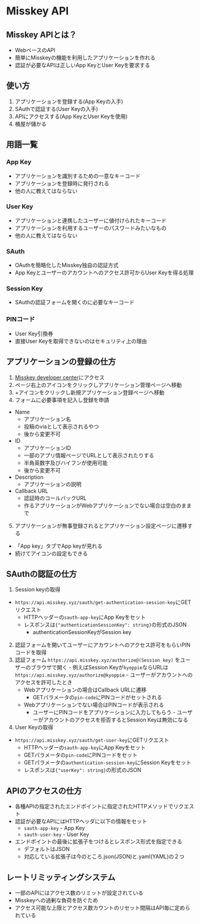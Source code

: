 # Misskey API
## Misskey APIとは？
* WebベースのAPI
* 簡単にMisskeyの機能を利用したアプリケーションを作れる
* 認証が必要なAPIは正しいApp KeyとUser Keyを要求する

## 使い方
1. アプリケーションを登録する(App Keyの入手)
2. SAuthで認証する(User Keyの入手)
3. APIにアクセスする(App KeyとUser Keyを使用)
3. 桶屋が儲かる

## 用語一覧
### App Key
* アプリケーションを識別するための一意なキーコード
* アプリケーションを登録時に発行される
* 他の人に教えてはならない

### User Key
* アプリケーションと連携したユーザーに値付けられたキーコード
* アプリケーションを利用するユーザーのパスワードみたいなもの
* 他の人に教えてはならない

### SAuth
* OAuthを簡略化したMisskey独自の認証方式
* App Keyとユーザーのアカウントへのアクセス許可からUser Keyを得る処理

### Session Key
* SAuthの認証フォームを開くのに必要なキーコード

### PINコード
* User Key引換券
* 直接User Keyを取得できないのはセキュリティ上の理由

## アプリケーションの登録の仕方
1. [Misskey developer center](http://dev.misskey.xyz)にアクセス
2. ページ右上のアイコンをクリックしアプリケーション管理ページへ移動
3. +アイコンをクリックし新規アプリケーション登録ページへ移動
4. フォームに必要事項を記入し登録を申請
  - Name
    - アプリケーション名
    - 投稿のviaとして表示されるやつ
    - 後から変更不可
  - ID
    - アプリケーションID
    - 一部のアプリ情報ページでURLとして表示されたりする
    - 半角英数字及びハイフンが使用可能
    - 後から変更不可
  - Description
    - アプリケーションの説明
  - Callback URL
    - 認証時のコールバックURL
    - 作るアプリケーションがWebアプリケーションでない場合は空白のままで
5. アプリケーションが無事登録されるとアプリケーション設定ページに遷移する
  - 「App key」タブでApp keyが見れる
  - 続けてアイコンの設定もできる

## SAuthの認証の仕方
1. Session keyの取得
  - `https://api.misskey.xyz/sauth/get-authentication-session-key`にGETリクエスト
    - HTTPヘッダーの`sauth-app-key`にApp Keyをセット
    - レスポンスは`{"authenticationSessionKey": string}`の形式のJSON
      - authenticationSessionKeyがSession key
2. 認証フォームを開いてユーザーにアカウントへのアクセス許可をもらいPINコードを取得
  1. 認証フォーム `https://api.misskey.xyz/authorize@(Session key)` をユーザーのブラウザで開く
    - 例えばSession Keyが`kyoppie`ならURLは`https://api.misskey.xyz/authorize@kyoppie`
    - ユーザーがアカウントへのアクセスを許可したとき
      - Webアプリケーションの場合はCallback URLに遷移
        - GETパラメータの`pin-code`にPINコードがセットされる
      - Webアプリケーションでない場合はPINコードが表示される
        - ユーザーにPINコードをアプリケーションに入力してもらう
    - ユーザーがアカウントのアクセスを拒否するとSession Keyは無効になる
3. User Keyの取得
  - `https://api.misskey.xyz/sauth/get-user-key`にGETリクエスト
    - HTTPヘッダーの`sauth-app-key`にApp Keyをセット
    - GETパラメータの`pin-code`にPINコードをセット
    - GETパラメータの`authentication-session-key`にSession Keyをセット
    - レスポンスは`{"userKey": string}`の形式のJSON

## APIのアクセスの仕方
* 各種APIの指定されたエンドポイントに指定されたHTTPメソッドでリクエスト
* 認証が必要なAPIにはHTTPヘッダに以下の情報をセット
  * `sauth-app-key` - App Key
  * `sauth-user-key` - User Key
* エンドポイントの最後に拡張子をつけるとレスポンス形式を指定できる
  * デフォルトはJSON
  * 対応している拡張子は今のところ.json(JSON)と.yaml(YAML)の２つ

## レートリミッティングシステム
* 一部のAPIにはアクセス数のリミットが設定されている
* Misskeyへの過剰な負荷を防ぐため
* アクセス可能な上限とアクセス数カウントのリセット間隔はAPI毎に定められている
